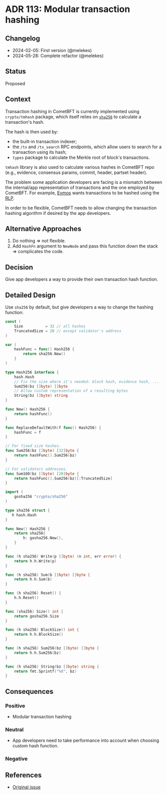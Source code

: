 # ADR 113: Modular transaction hashing

## Changelog

- 2024-02-05: First version (@melekes)
- 2024-05-28: Complete refactor (@melekes)

## Status

Proposed

## Context

Transaction hashing in CometBFT is currently implemented using `crypto/tmhash`
package, which itself relies on [`sha256`](https://pkg.go.dev/crypto/sha256) to
calculate a transaction's hash.

The hash is then used by:

- the built-in transaction indexer;
- the `/tx` and `/tx_search` RPC endpoints, which allow users
to search for a transaction using its hash;
- `types` package to calculate the Merkle root of block's transactions.

`tmhash` library is also used to calculate various hashes in CometBFT repo (e.g.,
evidence, consensus params, commit, header, partset header).

The problem some application developers are facing is a mismatch between the
internal/app representation of transactions and the one employed by CometBFT. For
example, [Evmos](https://evmos.org/) wants transactions to be hashed using
the [RLP][rlp].

In order to be flexible, CometBFT needs to allow changing the transaction
hashing algorithm if desired by the app developers.

## Alternative Approaches

1. Do nothing => not flexible.
2. Add `HashFn` argument to `NewNode` and pass this function down the stack =>
   complicates the code.

## Decision

Give app developers a way to provide their own transaction hash function.

## Detailed Design

Use `sha256` by default, but give developers a way to change the hashing function:

```go
const (
    Size          = 32 // all hashes
    TruncatedSize = 20 // except validator's address
)

var (
    hashFunc = func() Hash256 {
        return sha256.New()
    }
)

type Hash256 interface {
    hash.Hash
    // Fix the size where it's needed: block hash, evidence hash, ...
    Sum256(bz []byte) []byte
    // Allow custom representation of a resulting bytes
    String(bz []byte) string
}

func New() Hash256 {
    return hashFunc()
}

func ReplaceDefaultWith(f func() Hash256) {
    hashFunc = f
}

// For fixed size hashes.
func Sum256(bz []byte) [32]byte {
    return hashFunc().Sum256(bz)
}

// For validators addresses.
func Sum160(bz []byte) [20]byte {
    return hashFunc().Sum256(bz)[:TruncatedSize]
}
```

```go
import (
    gosha256 "crypto/sha256"
)

type sha256 struct {
   h hash.Hash
}

func New() Hash256 {
    return sha256{
        h: gosha256.New(),
    }
}

func (h sha256) Write(p []byte) (n int, err error) {
	return h.h.Write(p)
}

func (h sha256) Sum(b []byte) []byte {
	return h.h.Sum(b)
}

func (h sha256) Reset() {
	h.h.Reset()
}

func (sha256) Size() int {
	return gosha256.Size
}

func (h sha256) BlockSize() int {
	return h.h.BlockSize()
}

func (h sha256) Sum256(bz []byte) []byte {
	return h.h.Sum256(bz)
}

func (h sha256) String(bz []byte) string {
	return fmt.Sprintf("%X", bz)
}
```


## Consequences

### Positive

- Modular transaction hashing

### Neutral

- App developers need to take performance into account when choosing custom
  hash function.

### Negative

## References

- [Original issue](https://github.com/tendermint/tendermint/issues/6539)

[rlp]: https://ethereum.org/developers/docs/data-structures-and-encoding/rlp
